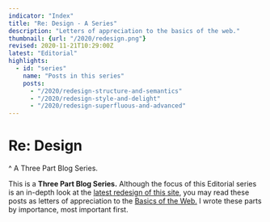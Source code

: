 ```yaml
---
indicator: "Index"
title: "Re: Design - A Series"
description: "Letters of appreciation to the basics of the web."
thumbnail: {url: "/2020/redesign.png"}
revised: 2020-11-21T10:29:00Z
latest: "Editorial"
highlights:
  - id: "series"
    name: "Posts in this series"
    posts:
      - "/2020/redesign-structure-and-semantics"
      - "/2020/redesign-style-and-delight"
      - "/2020/redesign-superfluous-and-advanced"
---
```


# Re: Design
^ A Three Part Blog Series.

This is a <strong id="3-part-blog-series">Three Part Blog Series.</strong> Although the focus of this Editorial series is an in-depth look at the [latest redesign of this site](/2019/just-launch), you may read these posts as letters of appreciation to the [Basics of the Web.](/2016/webdesign-basics) I wrote these parts by importance, most important first.
